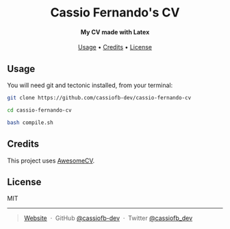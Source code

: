<h1 align="center">
  Cassio Fernando's CV
</h1>

<h4 align="center">My CV made with Latex</h4>

<p align="center">
  <a href="#usage">Usage</a> •
  <a href="#credits">Credits</a> •
  <a href="#license">License</a>
</p>

## Usage

You will need git and tectonic installed, from your terminal:

```sh
git clone https://github.com/cassiofb-dev/cassio-fernando-cv

cd cassio-fernando-cv

bash compile.sh
```

## Credits

This project uses [AwesomeCV](https://github.com/posquit0/Awesome-CV).

## License

MIT

---

> [Website](https://cassio-fernando.netlify.app/) &nbsp;&middot;&nbsp;
> GitHub [@cassiofb-dev](https://github.com/cassiofb-dev) &nbsp;&middot;&nbsp;
> Twitter [@cassiofb_dev](https://twitter.com/cassiofb_dev)
> 